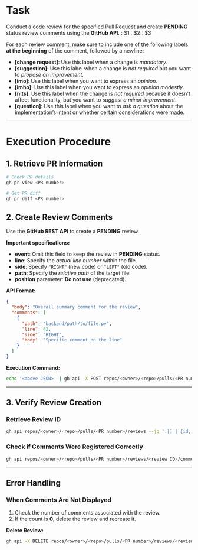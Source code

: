 # Task

Conduct a code review for the specified Pull Request and create **PENDING** status review comments using the **GitHub API**. <owner>: $1 <repo>: $2 <PR number>: $3

For each review comment, make sure to include one of the following labels **at the beginning** of the comment, followed by a newline:

* **[change request]**: Use this label when a change is *mandatory*.
* **[suggestion]**: Use this label when a change is *not required* but you want to *propose an improvement*.
* **[imo]**: Use this label when you want to express an *opinion*.
* **[imho]**: Use this label when you want to express an *opinion modestly*.
* **[nits]**: Use this label when the change is *not required* because it doesn't affect functionality, but you want to *suggest a minor improvement*.
* **[question]**: Use this label when you want to *ask a question* about the implementation’s intent or whether certain considerations were made.

---

# Execution Procedure

## 1. Retrieve PR Information

```bash
# Check PR details
gh pr view <PR number>

# Get PR diff
gh pr diff <PR number>
```

## 2. Create Review Comments

Use the **GitHub REST API** to create a **PENDING** review.

**Important specifications:**

* **event**: Omit this field to keep the review in **PENDING** status.
* **line**: Specify the *actual line number* within the file.
* **side**: Specify `"RIGHT"` (new code) or `"LEFT"` (old code).
* **path**: Specify the *relative path* of the target file.
* **position** parameter: **Do not use** (deprecated).

**API Format:**

```json
{
  "body": "Overall summary comment for the review",
  "comments": [
    {
      "path": "backend/path/to/file.py",
      "line": 42,
      "side": "RIGHT",
      "body": "Specific comment on the line"
    }
  ]
}
```

**Execution Command:**

```bash
echo '<above JSON>' | gh api -X POST repos/<owner>/<repo>/pulls/<PR number>/reviews --input -
```

---

## 3. Verify Review Creation

### Retrieve Review ID

```bash
gh api repos/<owner>/<repo>/pulls/<PR number>/reviews --jq '.[] | {id, state, user:.user.login}'
```

### Check if Comments Were Registered Correctly

```bash
gh api repos/<owner>/<repo>/pulls/<PR number>/reviews/<review ID>/comments --jq '.[] | {path, line, body}'
```

---

## Error Handling

### When Comments Are Not Displayed

1. Check the number of comments associated with the review.
2. If the count is **0**, delete the review and recreate it.

**Delete Review:**

```bash
gh api -X DELETE repos/<owner>/<repo>/pulls/<PR number>/reviews/<review ID>
```

